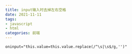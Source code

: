```yaml
---
title: input输入时去掉左右空格
date: 2021-11-11
tags:
- javascript
- html
categories: 前端
---
```

```html
oninput="this.value=this.value.replace(/^\s|\s$/g,'')"
```



